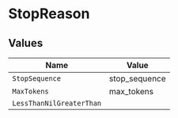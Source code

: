 # StopReason


## Values

| Name                     | Value                    |
| ------------------------ | ------------------------ |
| `StopSequence`           | stop_sequence            |
| `MaxTokens`              | max_tokens               |
| `LessThanNilGreaterThan` | <nil>                    |